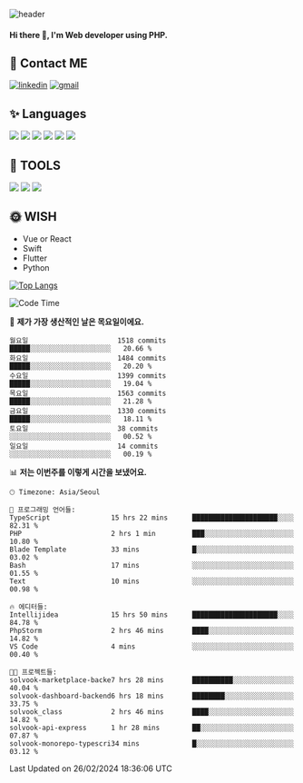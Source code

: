 ![header](https://capsule-render.vercel.app/api?type=waving&color=auto&height=300&section=header&text=Elin&fontSize=90&animation=twinkling)

#### Hi there 👋, I'm <b>Web developer</b> using PHP. ####

<!--
- 🔭 I’m currently working on Uniwill
- 🌱 I’m currently learning Vue or React or Python.
-->

<!---#### I am PHP developer --->

## 💌 Contact ME ###
[<img src='https://img.shields.io/badge/-EunjiKo-%230A66C2?style=flat-square&logo=LinkedIn&logoColor=white' alt='linkedin'>](https://www.linkedin.com/in/https://www.linkedin.com/in/eunji-ko-00a907164//)  [<img src='https://img.shields.io/badge/-einee214%40gmail.com-%23EA4335?style=flat-square&logo=Gmail&logoColor=white' alt='gmail'>](einee214@gmail.com)  


## ✨ Languages
<img src='https://img.shields.io/badge/-PHP-%23777BB4?style=for-the-badge&logo=PHP&logoColor=white'> <img src='https://img.shields.io/badge/-Laravel-%23FF2D20?style=for-the-badge&logo=Laravel&logoColor=white'> <img src='https://img.shields.io/badge/Jquery-%230769AD?style=for-the-badge&logo=Jquery&logoColor=white'> <img src='https://img.shields.io/badge/CSS3-%231572B6?style=for-the-badge&logo=CSS3&logoColor=white'> <img src='https://img.shields.io/badge/Bootstrap-%237952B3?style=for-the-badge&logo=Bootstrap&logoColor=white' > <img src='https://img.shields.io/badge/MySQL-%234479A1?style=for-the-badge&logo=MySQL&logoColor=white' >

## 🌷 TOOLS
<img src='https://img.shields.io/badge/PHPSTORM-%23000000?style=for-the-badge&logo=PhpStorm&logoColor=white' > <img src='https://img.shields.io/badge/GitLab-%23FCA121?style=for-the-badge&logo=GitLab&logoColor=white' > <img src='https://img.shields.io/badge/GitHub-%23181717?style=for-the-badge&logo=GitHub&logoColor=white'>


## 🌞 WISH
- Vue or React
- Swift
- Flutter
- Python


[![Top Langs](https://github-readme-stats.vercel.app/api/top-langs/?username=ein214&layout=compact)](https://github.com/anuraghazra/github-readme-stats)

<!--START_SECTION:waka-->
![Code Time](http://img.shields.io/badge/Code%20Time-3%2C296%20hrs%209%20mins-blue)

📅 **제가 가장 생산적인 날은 목요일이에요.** 

```text
월요일                      1518 commits        █████░░░░░░░░░░░░░░░░░░░░   20.66 % 
화요일                      1484 commits        █████░░░░░░░░░░░░░░░░░░░░   20.20 % 
수요일                      1399 commits        █████░░░░░░░░░░░░░░░░░░░░   19.04 % 
목요일                      1563 commits        █████░░░░░░░░░░░░░░░░░░░░   21.28 % 
금요일                      1330 commits        █████░░░░░░░░░░░░░░░░░░░░   18.11 % 
토요일                      38 commits          ░░░░░░░░░░░░░░░░░░░░░░░░░   00.52 % 
일요일                      14 commits          ░░░░░░░░░░░░░░░░░░░░░░░░░   00.19 % 
```


📊 **저는 이번주를 이렇게 시간을 보냈어요.** 

```text
🕑︎ Timezone: Asia/Seoul

💬 프로그래밍 언어들: 
TypeScript               15 hrs 22 mins      █████████████████████░░░░   82.31 % 
PHP                      2 hrs 1 min         ███░░░░░░░░░░░░░░░░░░░░░░   10.80 % 
Blade Template           33 mins             █░░░░░░░░░░░░░░░░░░░░░░░░   03.02 % 
Bash                     17 mins             ░░░░░░░░░░░░░░░░░░░░░░░░░   01.55 % 
Text                     10 mins             ░░░░░░░░░░░░░░░░░░░░░░░░░   00.98 % 

🔥 에디터들: 
Intellijidea             15 hrs 50 mins      █████████████████████░░░░   84.78 % 
PhpStorm                 2 hrs 46 mins       ████░░░░░░░░░░░░░░░░░░░░░   14.82 % 
VS Code                  4 mins              ░░░░░░░░░░░░░░░░░░░░░░░░░   00.40 % 

🐱‍💻 프로젝트들: 
solvook-marketplace-backe7 hrs 28 mins       ██████████░░░░░░░░░░░░░░░   40.04 % 
solvook-dashboard-backend6 hrs 18 mins       ████████░░░░░░░░░░░░░░░░░   33.75 % 
solvook_class            2 hrs 46 mins       ████░░░░░░░░░░░░░░░░░░░░░   14.82 % 
solvook-api-express      1 hr 28 mins        ██░░░░░░░░░░░░░░░░░░░░░░░   07.87 % 
solvook-monorepo-typescri34 mins             █░░░░░░░░░░░░░░░░░░░░░░░░   03.12 % 
```


 Last Updated on 26/02/2024 18:36:06 UTC
<!--END_SECTION:waka-->

<!---![GitHub stats](https://github-readme-stats.vercel.app/api?username=ein214&show_icons=true&theme=dracula)  --->



